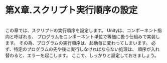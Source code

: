 # 第X章.スクリプト実行順序の設定
<br>
この章では、スクリプトの実行順序を設定します。
Unityは、コンポーネント指向と呼ばれる、
プログラムをコンポーネント単位で等価に扱う仕組みで実装します。
その為、プログラムの実行順序は、起動毎に変わってしまいます。
必ず、特定のプログラムの先や後に実行しなければならない処理は、
順序が入れ替わると、エラーを起こします。
ここで、しっかりと設定しておきましょう。
<br>
<br>
<br>


